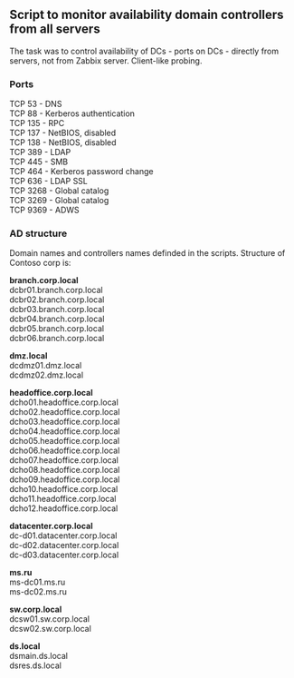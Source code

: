 ﻿## Script to monitor availability domain controllers from all servers

The task was to control availability of DCs - ports on DCs - directly from servers, not from Zabbix server. Client-like probing.

### Ports

TCP 53 - DNS<br>
TCP 88 - Kerberos authentication<br>
TCP 135 - RPC<br>
TCP 137 - NetBIOS, disabled<br>
TCP 138 - NetBIOS, disabled<br>
TCP 389 - LDAP<br>
TCP 445 - SMB<br>
TCP 464 - Kerberos password change<br>
TCP 636 - LDAP SSL<br>
TCP 3268 - Global catalog<br>
TCP 3269 - Global catalog<br>
TCP 9369 - ADWS

### AD structure

Domain names and controllers names definded in the scripts. Structure of Contoso corp is:

**branch.corp.local**<br>
dcbr01.branch.corp.local<br>
dcbr02.branch.corp.local<br>
dcbr03.branch.corp.local<br>
dcbr04.branch.corp.local<br>
dcbr05.branch.corp.local<br>
dcbr06.branch.corp.local<br>

**dmz.local**<br>
dcdmz01.dmz.local<br>
dcdmz02.dmz.local<br>

**headoffice.corp.local**<br>
dcho01.headoffice.corp.local<br>
dcho02.headoffice.corp.local<br>
dcho03.headoffice.corp.local<br>
dcho04.headoffice.corp.local<br>
dcho05.headoffice.corp.local<br>
dcho06.headoffice.corp.local<br>
dcho07.headoffice.corp.local<br>
dcho08.headoffice.corp.local<br>
dcho09.headoffice.corp.local<br>
dcho10.headoffice.corp.local<br>
dcho11.headoffice.corp.local<br>
dcho12.headoffice.corp.local<br>

**datacenter.corp.local**<br>
dc-d01.datacenter.corp.local<br>
dc-d02.datacenter.corp.local<br>
dc-d03.datacenter.corp.local<br>

**ms.ru**<br>
ms-dc01.ms.ru<br>
ms-dc02.ms.ru<br>

**sw.corp.local**<br>
dcsw01.sw.corp.local<br>
dcsw02.sw.corp.local<br>

**ds.local**<br>
dsmain.ds.local<br>
dsres.ds.local<br>

